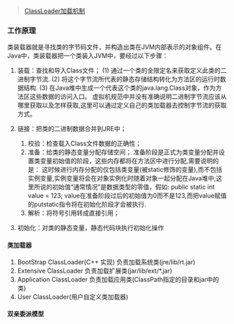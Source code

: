 > [ClassLoader加载机制](https://www.cnblogs.com/ITtangtang/p/3978102.html)

### 工作原理

类装载器就是寻找类的字节码文件，并构造出类在JVM内部表示的对象组件。在Java中，类装载器把一个类装入JVM中，要经过以下步骤：

   1. 装载：查找和导入Class文件；
      (1) 通过一个类的全限定名来获取定义此类的二进制字节流.
      (2) 将这个字节流所代表的静态存储结构转化为方法区的运行时数据结构.
      (3) 在Java堆中生成一个代表这个类的java.lang.Class对象，作为方法区这些数据的访问入口。
      虚拟机规范中并没有准确说明二进制字节流应该从哪里获取以及怎样获取,这里可以通过定义自己的类加载器去控制字节流的获取方式。

   2. 链接：把类的二进制数据合并到JRE中；
      1. 校验：检查载入Class文件数据的正确性；
      2. 准备：给类的静态变量分配存储空间；
         准备阶段是正式为类变量分配并设置类变量初始值的阶段，这些内存都将在方法区中进行分配,需要说明的是：
         这时候进行内存分配的仅包括类变量(被static修饰的变量),而不包括实例变量,实例变量将会在对象实例化时随着对象一起分配在Java堆中;这里所说的初始值“通常情况”是数据类型的零值，假如:
         public static int value = 123;
         value在准备阶段过后的初始值为0而不是123,而把value赋值的putstatic指令将在初始化阶段才会被执行.
      3. 解析：将符号引用转成直接引用；
   3. 初始化：对类的静态变量，静态代码块执行初始化操作

#### 类加载器
1. BootStrap ClassLoader(C++ 实现)
   负责加载系统类(jre/lib/rt.jar)
2. Extensive ClassLoader
   负责加载扩展类(jar/lib/ext/*.jar)
3. Application ClassLoader
   负责加载应用类(ClassPath指定的目录和jar中的类)
4. User ClassLoader(用户自定义类加载器)

#### 双亲委派模型